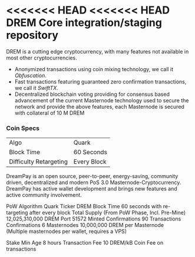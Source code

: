<<<<<<< HEAD
<<<<<<< HEAD
DREM Core integration/staging repository
=====================================

DREM is a cutting edge cryptocurrency, with many features not available in most other cryptocurrencies.
- Anonymized transactions using coin mixing technology, we call it _Obfuscation_.
- Fast transactions featuring guaranteed zero confirmation transactions, we call it _SwiftTX_.
- Decentralized blockchain voting providing for consensus based advancement of the current Masternode
  technology used to secure the network and provide the above features, each Masternode is secured
  with collateral of 10 M DREM


### Coin Specs
<table>
<tr><td>Algo</td><td>Quark</td></tr>
<tr><td>Block Time</td><td>60 Seconds</td></tr>
<tr><td>Difficulty Retargeting</td><td>Every Block</td></tr>
</table>

DreamPay is an open source, peer-to-peer, energy-saving, community driven, decentralized and modern PoS 3.0 Masternode-Cryptocurrency. DreamPay has active wallet development and brings new features and active community involvement.

PoW Algorithm
Quark
Ticker
DREM
Block Time
60 seconds with re-targeting after every block
Total Supply
(From PoW Phase, Incl. Pre-Mine)
12,025,310,000 DREM
Port
51572
Minted Confirmations
90
Transactions Confirmations
6
Masternodes
10,000,000 DREM per Masternode  
(Multiple masternodes per wallet, requires a VPS)

Stake Min Age
8 hours
Transaction Fee
10 DREM/kB Coin Fee on transactions
